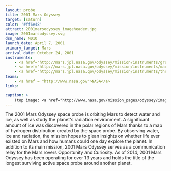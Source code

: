 ```yaml
---
layout: probe
title: 2001 Mars Odyssey
target: [saturn]
color: '#ff6e48'
attract: 2001marsodyssey_imageheader.jpg
image: 2001marsodyssey.svg
dsn_name: M01O
launch_date: April 7, 2001
primary_target: Mars
arrival_date: October 24, 2001
instruments:
    - <a href="http://mars.jpl.nasa.gov/odyssey/mission/instruments/grs/">gamma ray spectrometer</a>
    - <a href="http://mars.jpl.nasa.gov/odyssey/mission/instruments/marie/">radiation spectrometer</a>
    - <a href="http://mars.jpl.nasa.gov/odyssey/mission/instruments/themis/">thermal imager</a>
teams:
    - <a href = "http://www.nasa.gov">NASA</a>
links:

caption: >
    (top image: <a href="http://www.nasa.gov/mission_pages/odyssey/images/pia13654b.html">Martian sand dunes captured by 2001 Mars Odyssey</a>, NASA/JPL-Caltech/ASU)
---
```

The 2001 Mars Odyssey space probe is orbiting Mars to detect water and ice, as well as study the planet's radiation environment. A significant amount of ice was discovered in the polar regions of Mars thanks to a map of hydrogen distribution created by the space probe. By observing water, ice and radiation, the mission hopes to glean insights on whether life ever existed on Mars and how humans could one day explore the planet. In addition to its main mission, 2001 Mars Odyssey serves as a communication relay for the Mars rovers Opportunity and Curiosity. As of 2014, 2001 Mars Odyssey has been operating for over 13 years and holds the title of the longest surviving active space probe around another planet.


